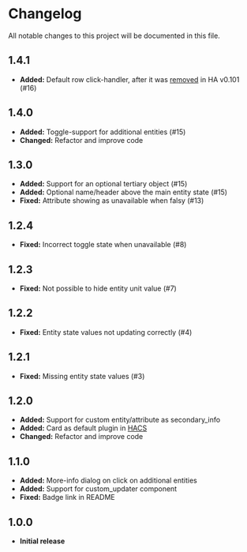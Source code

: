 # Changelog
All notable changes to this project will be documented in this file.

## 1.4.1

- **Added:** Default row click-handler, after it was [removed](https://github.com/home-assistant/home-assistant-polymer/pull/4023) in HA v0.101 (#16)

## 1.4.0

- **Added:** Toggle-support for additional entities (#15)
- **Changed:** Refactor and improve code

## 1.3.0

- **Added:** Support for an optional tertiary object (#15)
- **Added:** Optional name/header above the main entity state (#15)
- **Fixed:** Attribute showing as unavailable when falsy (#13)

## 1.2.4

- **Fixed:** Incorrect toggle state when unavailable (#8)

## 1.2.3

- **Fixed:** Not possible to hide entity unit value (#7)

## 1.2.2

- **Fixed:** Entity state values not updating correctly (#4)

## 1.2.1

- **Fixed:** Missing entity state values (#3)

## 1.2.0

- **Added:** Support for custom entity/attribute as secondary_info
- **Added:** Card as default plugin in [HACS](https://github.com/custom-components/hacs)
- **Changed:** Refactor and improve code

## 1.1.0

- **Added:** More-info dialog on click on additional entities
- **Added:** Support for custom_updater component
- **Fixed:** Badge link in README

## 1.0.0

- **Initial release**
